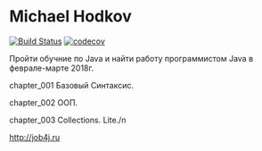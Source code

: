 # Michael Hodkov

[![Build Status](https://travis-ci.org/MichaelHodkov/mhodkov.svg?branch=master)](https://travis-ci.org/MichaelHodkov/mhodkov)
[![codecov](https://codecov.io/gh/MichaelHodkov/mhodkov/branch/master/graph/badge.svg)](https://codecov.io/gh/MichaelHodkov/mhodkov)



Пройти обучние по Java и найти работу программистом Java в феврале-марте 2018г.

chapter_001 Базовый Синтаксис.

chapter_002 ООП.

chapter_003 Collections. Lite./n


http://job4j.ru
